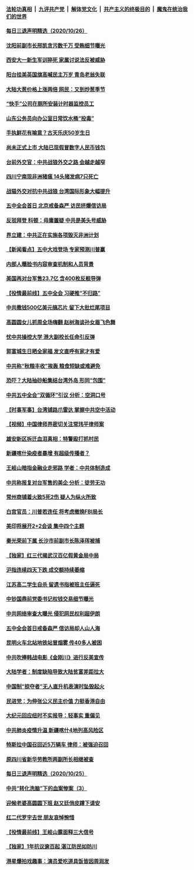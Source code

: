 ####  [法轮功真相](../../../../basic/blob/master/README.md?t=10272002) &nbsp;|&nbsp; [九评共产党](../../../../9ping.md/blob/master/README.md?t=10272002) &nbsp;|&nbsp; [解体党文化](../../../../jtdwh.md/blob/master/README.md?t=10272002)  &nbsp;|&nbsp; [共产主义的终极目的](../../../../gczydzjmd.md/blob/master/README.md?t=10272002) &nbsp;|&nbsp; [魔鬼在统治我们的世界](../../../../mgztzwmdsj.md/blob/master/README.md?t=10272002) 

#### [每日三退声明精选（2020/10/26）](../pages/nsc413/n12505311.md?t=10272002) 

#### [沈阳前副市长邢凯贪污数千万 受贿细节曝光](../pages/nsc413/n12505036.md?t=10272002) 

#### [西安大一新生军训猝死 家属讨说法反被威胁](../pages/nsc413/n12504862.md?t=10272002) 

#### [阳台挂美英国旗高喊民主万岁 青岛老翁失联](../pages/nsc413/n12505008.md?t=10272002) 

#### [大陆大葱价格上涨两倍 网民：又到炒葱季节](../pages/nsc413/n12504547.md?t=10272002) 

#### [“快手”公司在厕所安装计时器监控员工](../pages/nsc413/n12504530.md?t=10272002) 

#### [山东公务员向办公室日常饮水桶“投毒”](../pages/nsc413/n12504717.md?t=10272002) 

#### [手执鲜花有喻意？古天乐庆50岁生日](../pages/nsc413/n12504067.md?t=10272002) 

#### [尚未正式上市 大陆已现假冒数字人民币钱包](../pages/nsc413/n12504175.md?t=10272002) 

#### [台前外交官：中共战狼外交之路 会越走越窄](../pages/nsc413/n12503106.md?t=10272002) 

#### [四川宁南现非洲猪瘟 14头猪发病7只死亡](../pages/nsc413/n12504506.md?t=10272002) 

#### [战猫外交对抗中共战狼 台湾国际形象大幅提升](../pages/nsc413/n12504531.md?t=10272002) 

#### [五中全会首日 北京戒备森严 访民挤爆信访局](../pages/nsc413/n12504220.md?t=10272002) 


#### [反驳拜登 科顿：毋庸置疑 中共是美头号威胁](../pages/nsc413/n12504287.md?t=10272002) 

#### [界立建：中共正在实施各项毁灭非洲计划](../pages/nsc413/n12503959.md?t=10272002) 

#### [【新闻看点】五中大戏登场 专家预测川普赢](../pages/nsc413/n12503917.md?t=10272002) 

#### [内部人曝脸书内容审查机制和人员背景](../pages/nsc413/n12503640.md?t=10272002) 

#### [美国再对台军售23.7亿 含400枚反舰导弹](../pages/nsc413/n12504094.md?t=10272002) 

#### [【役情最前线】五中全会 习硬推“不归路”](../pages/nsc413/n12503615.md?t=10272002) 

#### [中共撒钱500亿美元搞芯片 留下大批烂尾项目](../pages/nsc413/n12503933.md?t=10272002) 

#### [高圆圆女儿抓周全场嗨翻 赵树海谈孙女眉飞色舞](../pages/nsc413/n12503856.md?t=10272002) 

#### [忧中共操控大学 港大副校长任命引反弹](../pages/nsc413/n12504031.md?t=10272002) 

#### [郭富城生日晒全家福 发文直呼有家才有爱](../pages/nsc413/n12503656.md?t=10272002) 

#### [中共称“秋粮丰收”挨轰 粮食短缺或难避免](../pages/nsc413/n12503745.md?t=10272002) 

#### [恐吓？大陆抽砂船集结台湾外岛 形同“包围”](../pages/nsc413/n12503772.md?t=10272002) 

#### [中共五中全会“双循环”引议 分析：空洞口号](../pages/nsc413/n12503288.md?t=10272002) 

#### [【时事军事】台湾铺路爪雷达 掌握中共空中活动](../pages/nsc413/n12503703.md?t=10272002) 

#### [【视频】中国律师界密切关注常玮平律师案](../pages/nsc413/n12503346.md?t=10272002) 

#### [雄安新区拆迁血泪真相：特警殴打抓村民](../pages/nsc413/n12494946.md?t=10272002) 

#### [新疆喀什染疫者暴增 有超级传播者？](../pages/nsc413/n12503467.md?t=10272002) 

#### [王岐山暗指金融业走邪路 学者：中共体制造成](../pages/nsc413/n12503671.md?t=10272002) 

#### [中共称报复对台军售的美企 分析：徒劳无功](../pages/nsc413/n12503455.md?t=10272002) 

#### [常州商铺着火致5死2伤 疑人为纵火所致](../pages/nsc413/n12502995.md?t=10272002) 

#### [白宫官员：川普若连任 将考虑撤换FBI局长](../pages/nsc413/n12503199.md?t=10272002) 

#### [美印将展开2+2会谈 集中四个主题](../pages/nsc413/n12502752.md?t=10272002) 

#### [秦光荣前下属 长沙市前副市长陈泽珲被捕](../pages/nsc413/n12502864.md?t=10272002) 

#### [【独家】红三代揭武汉百亿假黄金局中局](../pages/nsc413/n12500201.md?t=10272002) 

#### [沪指连续四天下跌 成交额持续萎缩](../pages/nsc413/n12502533.md?t=10272002) 

#### [江苏高二学生自杀 留遗书指被班主任逼死](../pages/nsc413/n12502780.md?t=10272002) 

#### [中钞国鼎前党委书记权钱交易细节曝光](../pages/nsc413/n12502518.md?t=10272002) 

#### [中共网络审查大曝光 侵犯网民权利超伊朗](../pages/nsc413/n12491725.md?t=10272002) 

#### [五中全会首日戒备森严 信访局却人山人海](../pages/nsc413/n12502025.md?t=10272002) 

#### [昆明火车北站地铁站冒烟雾 传40多人被困](../pages/nsc413/n12502380.md?t=10272002) 

#### [中共吹捧韩战电影《金刚川》进行反美宣传](../pages/nsc413/n12502427.md?t=10272002) 

#### [大陆学者：制度缺陷导致大陆贫富差距拉大](../pages/nsc413/n12501523.md?t=10272002) 

#### [中国制“掠夺者”无人直升机表演时坠毁起火](../pages/nsc413/n12502141.md?t=10272002) 

#### [民进党：为伸张公义民主价值 力挺香港自由](../pages/nsc413/n12501835.md?t=10272002) 

#### [大纪元回应纽时不实报导：轻事实 重偏见](../pages/nsc413/n12501780.md?t=10272002) 

#### [中共肺炎疫情升温 新疆喀什4地列高风险区](../pages/nsc413/n12501890.md?t=10272002) 

#### [特斯拉中国召回近5万辆车 律师：被强迫召回](../pages/nsc413/n12501457.md?t=10272002) 


#### [原四川省新华劳教所两副所长相继被查](../pages/nsc413/n12500930.md?t=10272002) 

#### [每日三退声明精选（2020/10/25）](../pages/nsc413/n12505266.md?t=10272002) 

#### [中共“转化洗脑”下的血案惨案（3）](../pages/nsc413/n12501394.md?t=10272002) 

#### [迎候老婆高圆圆下班 赵又廷俏皮蹲下请安](../pages/nsc413/n12501492.md?t=10272002) 

#### [红二代罗宇去世 朋友哀悼惋惜](../pages/nsc413/n12501032.md?t=10272002) 

#### [【役情最前线】王岐山露面释三大信号](../pages/nsc413/n12501333.md?t=10272002) 

#### [【独家】1年抗议逾百起 湛江防民如防川](../pages/nsc413/n12493565.md?t=10272002) 

#### [港星爆拍戏趣事：演员爱吃道具饭皆因周润发](../pages/nsc413/n12501371.md?t=10272002) 

